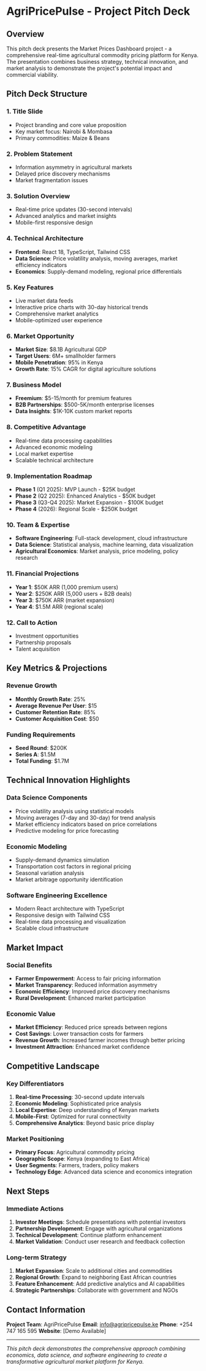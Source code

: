 # AgriPricePulse - Project Pitch Deck

## Overview
This pitch deck presents the Market Prices Dashboard project - a comprehensive real-time agricultural commodity pricing platform for Kenya. The presentation combines business strategy, technical innovation, and market analysis to demonstrate the project's potential impact and commercial viability.

## Pitch Deck Structure

### 1. **Title Slide**
- Project branding and core value proposition
- Key market focus: Nairobi & Mombasa
- Primary commodities: Maize & Beans

### 2. **Problem Statement**
- Information asymmetry in agricultural markets
- Delayed price discovery mechanisms
- Market fragmentation issues

### 3. **Solution Overview**
- Real-time price updates (30-second intervals)
- Advanced analytics and market insights
- Mobile-first responsive design

### 4. **Technical Architecture**
- **Frontend**: React 18, TypeScript, Tailwind CSS
- **Data Science**: Price volatility analysis, moving averages, market efficiency indicators
- **Economics**: Supply-demand modeling, regional price differentials

### 5. **Key Features**
- Live market data feeds
- Interactive price charts with 30-day historical trends
- Comprehensive market analytics
- Mobile-optimized user experience

### 6. **Market Opportunity**
- **Market Size**: $8.1B Agricultural GDP
- **Target Users**: 6M+ smallholder farmers
- **Mobile Penetration**: 95% in Kenya
- **Growth Rate**: 15% CAGR for digital agriculture solutions

### 7. **Business Model**
- **Freemium**: $5-15/month for premium features
- **B2B Partnerships**: $500-5K/month enterprise licenses
- **Data Insights**: $1K-10K custom market reports

### 8. **Competitive Advantage**
- Real-time data processing capabilities
- Advanced economic modeling
- Local market expertise
- Scalable technical architecture

### 9. **Implementation Roadmap**
- **Phase 1** (Q1 2025): MVP Launch - $25K budget
- **Phase 2** (Q2 2025): Enhanced Analytics - $50K budget
- **Phase 3** (Q3-Q4 2025): Market Expansion - $100K budget
- **Phase 4** (2026): Regional Scale - $250K budget

### 10. **Team & Expertise**
- **Software Engineering**: Full-stack development, cloud infrastructure
- **Data Science**: Statistical analysis, machine learning, data visualization
- **Agricultural Economics**: Market analysis, price modeling, policy research

### 11. **Financial Projections**
- **Year 1**: $50K ARR (1,000 premium users)
- **Year 2**: $250K ARR (5,000 users + B2B deals)
- **Year 3**: $750K ARR (market expansion)
- **Year 4**: $1.5M ARR (regional scale)

### 12. **Call to Action**
- Investment opportunities
- Partnership proposals
- Talent acquisition

## Key Metrics & Projections

### Revenue Growth
- **Monthly Growth Rate**: 25%
- **Average Revenue Per User**: $15
- **Customer Retention Rate**: 85%
- **Customer Acquisition Cost**: $50

### Funding Requirements
- **Seed Round**: $200K
- **Series A**: $1.5M
- **Total Funding**: $1.7M

## Technical Innovation Highlights

### Data Science Components
- Price volatility analysis using statistical models
- Moving averages (7-day and 30-day) for trend analysis
- Market efficiency indicators based on price correlations
- Predictive modeling for price forecasting

### Economic Modeling
- Supply-demand dynamics simulation
- Transportation cost factors in regional pricing
- Seasonal variation analysis
- Market arbitrage opportunity identification

### Software Engineering Excellence
- Modern React architecture with TypeScript
- Responsive design with Tailwind CSS
- Real-time data processing and visualization
- Scalable cloud infrastructure

## Market Impact

### Social Benefits
- **Farmer Empowerment**: Access to fair pricing information
- **Market Transparency**: Reduced information asymmetry
- **Economic Efficiency**: Improved price discovery mechanisms
- **Rural Development**: Enhanced market participation

### Economic Value
- **Market Efficiency**: Reduced price spreads between regions
- **Cost Savings**: Lower transaction costs for farmers
- **Revenue Growth**: Increased farmer incomes through better pricing
- **Investment Attraction**: Enhanced market confidence

## Competitive Landscape

### Key Differentiators
1. **Real-time Processing**: 30-second update intervals
2. **Economic Modeling**: Sophisticated price analysis
3. **Local Expertise**: Deep understanding of Kenyan markets
4. **Mobile-First**: Optimized for rural connectivity
5. **Comprehensive Analytics**: Beyond basic price display

### Market Positioning
- **Primary Focus**: Agricultural commodity pricing
- **Geographic Scope**: Kenya (expanding to East Africa)
- **User Segments**: Farmers, traders, policy makers
- **Technology Edge**: Advanced data science and economics integration

## Next Steps

### Immediate Actions
1. **Investor Meetings**: Schedule presentations with potential investors
2. **Partnership Development**: Engage with agricultural organizations
3. **Technical Development**: Continue platform enhancement
4. **Market Validation**: Conduct user research and feedback collection

### Long-term Strategy
1. **Market Expansion**: Scale to additional cities and commodities
2. **Regional Growth**: Expand to neighboring East African countries
3. **Feature Enhancement**: Add predictive analytics and AI capabilities
4. **Strategic Partnerships**: Collaborate with government and NGOs

## Contact Information

**Project Team**: AgriPricePulse
**Email**: info@agripricepulse.ke
**Phone**: +254 747 165 595
**Website**: [Demo Available]

---

*This pitch deck demonstrates the comprehensive approach combining economics, data science, and software engineering to create a transformative agricultural market platform for Kenya.*

